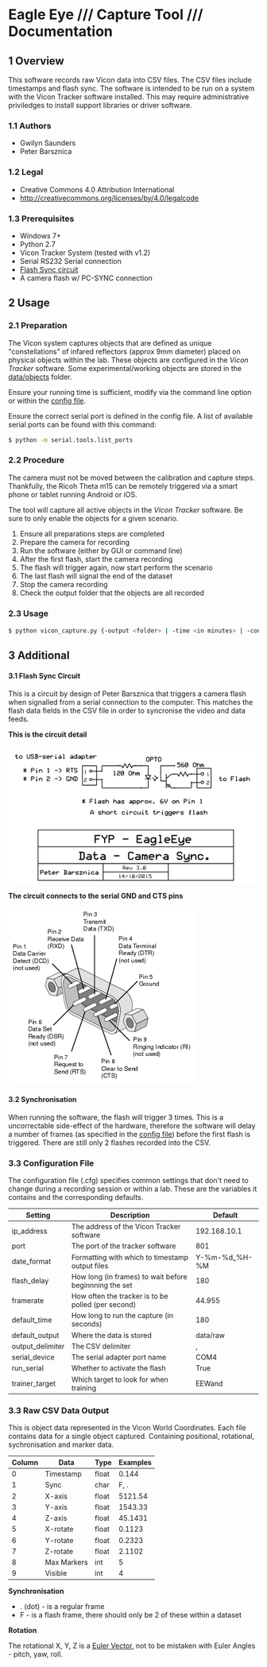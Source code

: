# Eagle Eye /// Capture Tool /// Documentation

## 1 Overview
This software records raw Vicon data into CSV files. The CSV files include 
timestamps and flash sync. The software is intended to be run on a system with 
the Vicon Tracker software installed. This may require administrative 
priviledges to install support libraries or driver software.

### 1.1 Authors
* Gwilyn Saunders
* Peter Barsznica

### 1.2 Legal
* Creative Commons 4.0 Attribution International
* http://creativecommons.org/licenses/by/4.0/legalcode

### 1.3 Prerequisites
* Windows 7+
* Python 2.7
* Vicon Tracker System (tested with v1.2)
* Serial RS232 Serial connection
* [Flash Sync circuit](3-1-flash-sync-circuit)
* A camera flash w/ PC-SYNC connection

## 2 Usage
### 2.1 Preparation
The Vicon system captures objects that are defined as unique "constellations"
of infared reflectors (approx 9mm diameter) placed on physical objects within 
the lab. These objects are configured in the *Vicon Tracker* software. Some 
experimental/working objects are stored in the [data/objects](data/objects) folder.

Ensure your running time is sufficient, modify via the command line option or
within the [config file](#3-3-configuration-file). 

Ensure the correct serial port is defined in the config file.
A list of available serial ports can be found with this command:
``` sh
$ python -m serial.tools.list_ports
```

### 2.2 Procedure
The camera must not be moved between the calibration and capture steps. Thankfully, 
the Ricoh Theta m15 can be remotely triggered via a smart phone or tablet running
Android or iOS.

The tool will capture all active objects in the *Vicon Tracker* software. Be sure to
only enable the objects for a given scenario.

1. Ensure all preparations steps are completed
2. Prepare the camera for recording
3. Run the software (either by GUI or command line)
4. After the first flash, start the camera recording
5. The flash will trigger again, now start perform the scenario
6. The last flash will signal the end of the dataset
7. Stop the camera recording
8. Check the output folder that the objects are all recorded

### 2.3 Usage

```sh
$ python vicon_capture.py {-output <folder> | -time <in minutes> | -config <file> | -training <file>}
```

## 3 Additional
#### 3.1 Flash Sync Circuit
This is a circuit by design of Peter Barsznica that triggers a camera flash when
signalled from a serial connection to the computer. This matches the flash data
fields in the CSV file in order to syncronise the video and data feeds.

__This is the circuit detail__

![Circuit Sync](assets/sync_circuit_3.png)

__The circuit connects to the serial GND and CTS pins__

![Serial Pinout](assets/pinouts_serial.gif)


#### 3.2 Synchronisation
When running the software, the flash will trigger 3 times. This is a uncorrectable
side-effect of the hardware, therefore the software will delay a number of frames
(as specified in the [config file](#3-3-configuration-file)) before the first flash 
is triggered. There are still only 2 flashes recorded into the CSV.

### 3.3 Configuration File
The configuration file (.cfg) specifies common settings that don't need to 
change during a recording session or within a lab. These are the variables it 
contains and the corresponding defaults.

| Setting           | Description                                               | Default        |
|-------------------|-----------------------------------------------------------|----------------|
| ip_address        | The address of the Vicon Tracker software                 | 192.168.10.1   |
| port              | The port of the tracker software                          | 801            |
| date_format       | Formatting with which to timestamp output files           | Y-%m-%d\_%H-%M |
| flash_delay       | How long (in frames) to wait before beginnning the set    | 180            |
| framerate         | How often the tracker is to be polled (per second)        | 44.955         |
| default_time      | How long to run the capture (in seconds)                  | 180            |
| default_output    | Where the data is stored                                  | data/raw       |
| output_delimiter  | The CSV delimiter                                         | ,              |
| serial_device     | The serial adapter port name                              | COM4           |
| run_serial        | Whether to activate the flash                             | True           |
| trainer_target    | Which target to look for when training                    | EEWand         |

### 3.3 Raw CSV Data Output
This is object data represented in the Vicon World Coordinates. Each file
contains data for a single object captured. Containing positional, rotational,
sychronisation and marker data.

| Column | Data        | Type  | Examples |
|--------|-------------|-------|----------|
| 0      | Timestamp   | float | 0.144    |
| 1      | Sync        | char  | F, .     |
| 2      | X-axis      | float | 5121.54  |
| 3      | Y-axis      | float | 1543.33  |
| 4      | Z-axis      | float | 45.1431  |
| 5      | X-rotate    | float | 0.1123   |
| 6      | Y-rotate    | float | 0.2323   |
| 7      | Z-rotate    | float | 2.1102   |
| 8      | Max Markers | int   | 5        |
| 9      | Visible     | int   | 4        |


__Synchronisation__

-   . (dot) - is a regular frame
-   F - is a flash frame, there should only be 2 of these within a dataset

__Rotation__

The rotational X, Y, Z is a
[Euler Vector](https://en.wikipedia.org/wiki/Axis%E2%80%93angle_representation),
not to be mistaken with Euler Angles - pitch, yaw, roll.

